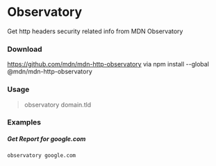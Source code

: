 # Observatory
Get http headers security related info from MDN Observatory 

### Download
https://github.com/mdn/mdn-http-observatory via npm install --global @mdn/mdn-http-observatory

### Usage  
> observatory domain.tld 
  
  
### Examples   
##### Get Report for google.com 
```bash
observatory google.com 
```

